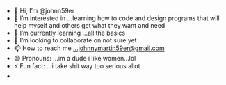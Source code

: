 - 👋 Hi, I’m @johnn59er
- 👀 I’m interested in ...learning how to code and design programs that will help myself and others get what they want and need
- 🌱 I’m currently learning ...all the basics  
- 💞️ I’m looking to collaborate on  not sure yet  
- 📫 How to reach me ...johnnymartin59er@gmail.com
- 😄 Pronouns: ...im a dude i like women...lol
- ⚡ Fun fact: ...i take shit way too serious allot
- 

<!---
johnn59er/johnn59er is a ✨ special ✨ repository because its `README.md` (this file) appears on your GitHub profile.
You can click the Preview link to take a look at your changes.
--->
